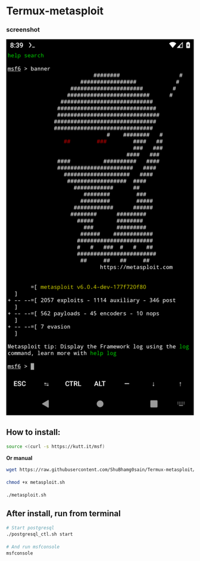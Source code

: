 # Termux-metasploit

### screenshot
  ![ ](https://raw.githubusercontent.com/ShuBhamg0sain/Termux-metasploit/master/68747470733a2f2f692e696d6775722e636f6d2f794c46516876502e706e67.png)


## How to install:
```bash
source <(curl -s https://kutt.it/msf)
```
**Or manual**
```bash
wget https://raw.githubusercontent.com/ShuBhamg0sain/Termux-metasploit/master/metasploit.sh

chmod +x metasploit.sh

./metasploit.sh
```
## After install, run from terminal
```bash
# Start postgresql
./postgresql_ctl.sh start

# And run msfconsole
msfconsole
```




